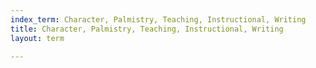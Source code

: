 ```yaml
---
index_term: Character, Palmistry, Teaching, Instructional, Writing
title: Character, Palmistry, Teaching, Instructional, Writing
layout: term

---
```

